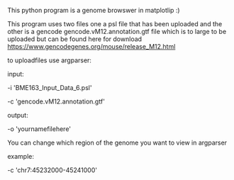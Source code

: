 This python program is a genome browswer in matplotlip :) 

This program uses two files one a psl file that has been uploaded and the other is a gencode gencode.vM12.annotation.gtf file
which is to large to be uploaded but can be found here for download https://www.gencodegenes.org/mouse/release_M12.html

to uploadfiles use argparser:

input: 

-i 'BME163_Input_Data_6.psl' 

-c 'gencode.vM12.annotation.gtf'

output: 

-o 'yournamefilehere'



You can change which region of the genome you want to view in argparser

example: 

-c 'chr7:45232000-45241000'



